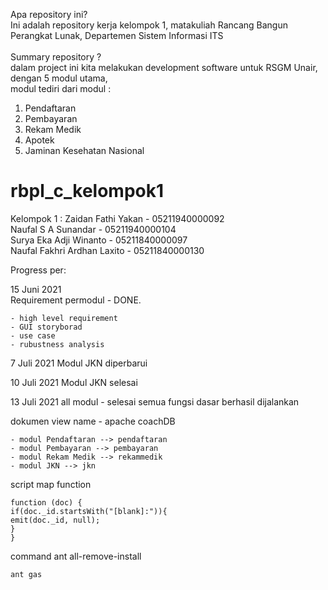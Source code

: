 Apa repository ini?\
  Ini adalah repository kerja kelompok 1, matakuliah Rancang Bangun Perangkat Lunak, Departemen Sistem Informasi ITS\
\
Summary repository ?\
  dalam project ini kita melakukan development software untuk RSGM Unair, dengan 5 modul utama,\
  modul tediri dari modul :
  
  1. Pendaftaran
  2. Pembayaran
  4. Rekam Medik
  3. Apotek
  5. Jaminan Kesehatan Nasional
  
  
# rbpl_c_kelompok1
Kelompok 1 :
Zaidan Fathi Yakan - 05211940000092  
Naufal S A Sunandar - 05211940000104  
Surya Eka Adji Winanto - 05211840000097  
Naufal Fakhri Ardhan Laxito - 05211840000130  
  
  
Progress per:  
  
15 Juni 2021  
Requirement permodul - DONE. 
      
    - high level requirement  
    - GUI storyborad  
    - use case  
    - rubustness analysis  
    
7 Juli 2021
Modul JKN diperbarui

10 Juli 2021
Modul JKN selesai

13 Juli 2021
all modul - selesai
semua fungsi dasar berhasil dijalankan

dokumen view name - apache coachDB
```
- modul Pendaftaran --> pendaftaran
- modul Pembayaran --> pembayaran
- modul Rekam Medik --> rekammedik
- modul JKN --> jkn
```
script map function
```
function (doc) {
if(doc._id.startsWith("[blank]:")){
emit(doc._id, null);
}
}
```

command ant all-remove-install
```
ant gas
```
